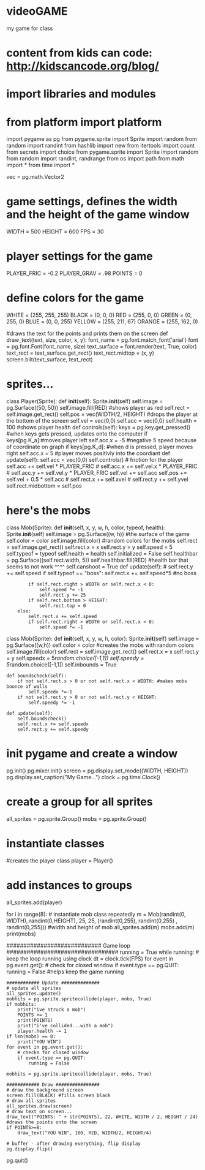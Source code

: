 # videoGAME
my game for class

# content from kids can code: http://kidscancode.org/blog/

# import libraries and modules
# from platform import platform
import pygame as pg
from pygame.sprite import Sprite
import random
from random import randint
from hashlib import new
from itertools import count
from secrets import choice
from pygame.sprite import Sprite
import random
from random import randint, randrange
from os import path
from math import *
from time import *

vec = pg.math.Vector2
# game settings, defines the width and the height of the game window
WIDTH = 500
HEIGHT = 600
FPS = 30

# player settings for the game 
PLAYER_FRIC = -0.2
PLAYER_GRAV = .98
POINTS = 0


# define colors for the game
WHITE = (255, 255, 255)
BLACK = (0, 0, 0)
RED = (255, 0, 0)
GREEN = (0, 255, 0)
BLUE = (0, 0, 255)
YELLOW = (255, 211, 67)
ORANGE = (255, 162, 0)

#draws the text for the points and prints them on the screen
def draw_text(text, size, color, x, y):
        font_name = pg.font.match_font('arial')
        font = pg.font.Font(font_name, size)
        text_surface = font.render(text, True, color)
        text_rect = text_surface.get_rect()
        text_rect.midtop = (x, y)
        screen.blit(text_surface, text_rect)

# sprites...
class Player(Sprite):
    def __init__(self):
        Sprite.__init__(self)
        self.image = pg.Surface((50, 50))
        self.image.fill(RED) #shows player as red
        self.rect = self.image.get_rect()
        self.pos = vec(WIDTH/2, HEIGHT) #drops the player at the bottom of the screen
        self.vel = vec(0,0)
        self.acc = vec(0,0)
        self.health = 100 #shows player health
    def controls(self):
        keys = pg.key.get_pressed() #when keys gets pressed, updates onto the computer
        if keys[pg.K_a]:#moves player left
            self.acc.x = -5 #negative 5 speed because of coordinate on graph
        if keys[pg.K_d]: #when d is pressed, player moves right
            self.acc.x = 5 #player moves positivly into the coordiant
    def update(self):
        self.acc = vec(0,0)
        self.controls()
        # friction for the player 
        self.acc += self.vel * PLAYER_FRIC
        # self.acc.x += self.vel.x * PLAYER_FRIC
        # self.acc.y += self.vel.y * PLAYER_FRIC
        self.vel += self.acc
        self.pos += self.vel + 0.5 * self.acc
        # self.rect.x += self.xvel
        # self.rect.y += self.yvel
        self.rect.midbottom = self.pos    

# here's the mobs
class Mob(Sprite):
    def __init__(self, x, y, w, h, color, typeof, health):
        Sprite.__init__(self)
        self.image = pg.Surface((w, h)) #the surface of the game
        self.color = color
        self.image.fill(color) #random colors for the mobs
        self.rect = self.image.get_rect()
        self.rect.x = x
        self.rect.y = y
        self.speed = 5
        self.typeof = typeof
        self.health = health
        self.initialized = False
        self.healthbar = pg.Surface((self.rect.width, 5))
        self.healthbar.fill(RED) #health bar that seems to not work ^^^^
        self.canshoot = True
    def update(self):
        # self.rect.y += self.speed
        if self.typeof == "boss":
            self.rect.x += self.speed*5 #no boss

            if self.rect.right > WIDTH or self.rect.x < 0:
                self.speed *= -1
                self.rect.y += 25
            if self.rect.bottom > HEIGHT:
                self.rect.top = 0
        else:
            self.rect.x += self.speed
            if self.rect.right > WIDTH or self.rect.x < 0:
                self.speed *= -1

class Mob(Sprite):
    def __init__(self, x, y, w, h, color):
        Sprite.__init__(self)
        self.image = pg.Surface((w,h))
        self.color = color #creates the mobs with random colors
        self.image.fill(color)
        self.rect = self.image.get_rect()
        self.rect.x = x
        self.rect.y = y
        self.speedx = 5*random.choice([-1,1])
        self.speedy = 5*random.choice([-1,1])
        self.inbounds = True

    def boundscheck(self):
        if not self.rect.x > 0 or not self.rect.x < WIDTH: #makes mobs bounce of walls
            self.speedx *=-1
        if not self.rect.y > 0 or not self.rect.y < HEIGHT:
            self.speedy *= -1
  
    def update(self):
        self.boundscheck()
        self.rect.x += self.speedx
        self.rect.y += self.speedy
      

# init pygame and create a window
pg.init()
pg.mixer.init()
screen = pg.display.set_mode((WIDTH, HEIGHT))
pg.display.set_caption("My Game...")
clock = pg.time.Clock()

# create a group for all sprites
all_sprites = pg.sprite.Group()
mobs = pg.sprite.Group()

# instantiate classes
#creates the player class
player = Player()


# add instances to groups
all_sprites.add(player)


for i in range(8):
    # instantiate mob class repeatedly
    m = Mob(randint(0, WIDTH), randint(0,HEIGHT), 25, 25, (randint(0,255), randint(0,255) , randint(0,255))) #width and height of mob
    all_sprites.add(m)
    mobs.add(m)
print(mobs)

############################ Game loop #################################
running = True
while running:
    # keep the loop running using clock
    dt = clock.tick(FPS)
    for event in pg.event.get():
        # check for closed window
        if event.type == pg.QUIT:
            running = False #helps keep the game running
    
    ############ Update ##############
    # update all sprites
    all_sprites.update()
    mobhits = pg.sprite.spritecollide(player, mobs, True)
    if mobhits:
        print("ive struck a mob")
        POINTS += 1
        print(POINTS)
        print("i've collided...with a mob")
        player.health -= 1
    if len(mobs) == 0:
        print("YOU WIN")
    for event in pg.event.get():
        # checks for closed window
        if event.type == pg.QUIT:
            running = False
   
    mobhits = pg.sprite.spritecollide(player, mobs, True)
    
    ############ Draw ################
    # draw the background screen
    screen.fill(BLACK) #fills screen black
    # draw all sprites
    all_sprites.draw(screen)
    # draw text on screen...
    draw_text("POINTS: " + str(POINTS), 22, WHITE, WIDTH / 2, HEIGHT / 24) #draws the points onto the screen
    if POINTS>=8:
        draw_text("YOU WIN", 100, RED, WIDTH/2, HEIGHT/4)

    # buffer - after drawing everything, flip display
    pg.display.flip()

pg.quit()
